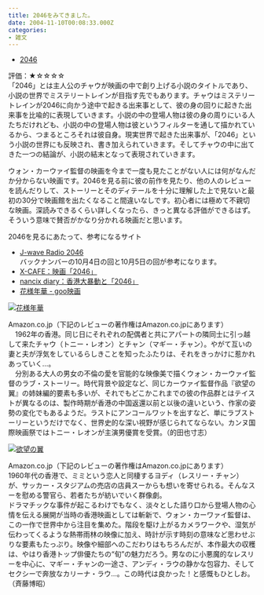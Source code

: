 ```yaml
---
title: 2046をみてきました。
date: 2004-11-10T00:08:33.000Z
categories:
- 雑文
---
```

*   [2046](http://www.2046.jp/)

評価：★☆☆☆☆  
「2046」とは主人公のチャウが映画の中で創り上げる小説のタイトルであり、小説の世界でミステリートレインが目指す先でもあります。チャウはミステリートレインが2046に向かう途中で起きる出来事として、彼の身の回りに起きた出来事を比喩的に表現していきます。小説の中の登場人物は彼の身の周りにいる人たちだけれども、小説の中の登場人物は彼というフィルターを通して描かれているから、つまるところそれは彼自身。現実世界で起きた出来事が、「2046」という小説の世界にも反映され、書き加えられていきます。そしてチャウの中に出てきた一つの結論が、小説の結末となって表現されていきます。
<!-- more -->
ウォン・カーウァイ監督の映画を今まで一度も見たことがない人には何がなんだか分からない映画です。2046を見る前に彼の前作を見たり、他の人のレビューを読んだりして、ストーリーとそのディテールを十分に理解した上で見ないと最初の30分で映画館を出たくなること間違いなしです。初心者には極めて不親切な映画。深読みできるくらい詳しくなったら、きっと異なる評価ができるはず。そういう意味で賛否がかなり分かれる映画だと思います。

2046を見るにあたって、参考になるサイト  
*   [J-wave Radio 2046](http://www.j-wave.co.jp/original/jamtheworld/2046/)  
    バックナンバーの10月4日の回と10月5日の回が参考になります。
*   [X-CAFE：映画「2046」](http://xline.exblog.jp/1222570)
*   [nancix diary：香港大暴動と「2046」](http://nancix.seesaa.net/article/972158.html)
*   [花様年華 \- goo映画](http://movie.goo.ne.jp/contents/movies/MOVCSTD121/index.html)

[![](http://images-jp.amazon.com/images/P/B0001CSB9E.09.TZZZZZZZ.jpg)花様年華](http://www.amazon.co.jp/exec/obidos/ASIN/B0001CSB9E/ref=nosim/yutakayamaguc-22)

Amazon.co.jp（下記のレビューの著作権はAmazon.co.jpにあります）  
　1962年の香港。同じ日にそれぞれの配偶者と共にアパートの隣同士に引っ越して来たチャウ（トニー・レオン）とチャン（マギー・チャン）。やがて互いの妻と夫が浮気をしているらしきことを知ったふたりは、それをきっかけに惹かれあっていく…。  
　分別ある大人の男女の不倫の愛を官能的な映像美で描くウォン・カーウァイ監督のラブ・ストーリー。時代背景や設定など、同じカーウァイ監督作品『欲望の翼』の姉妹編的要素も多いが、それでもどこかこれまでの彼の作品群とはテイストが異なるのは、製作時期が香港の中国返還以前と以後の違いという、作家の姿勢の変化でもあるようだ。ラストにアンコールワットを出すなど、単にラブストーリーというだけでなく、世界史的な深い視野が感じられてならない。カンヌ国際映画祭ではトニー・レオンが主演男優賞を受賞。（的田也寸志）

[![](http://images-jp.amazon.com/images/P/B00005FXNI.09.TZZZZZZZ.jpg)欲望の翼](http://www.amazon.co.jp/exec/obidos/ASIN/B00005FXNI/ref=nosim/yutakayamaguc-22)

Amazon.co.jp（下記のレビューの著作権はAmazon.co.jpにあります）  
1960年代の香港で、ミミという恋人と同棲するヨディ（レスリー・チャン）が、サッカー・スタジアムの売店の店員スーからも想いを寄せられる。そんなスーを慰める警官ら、若者たちが紡いでいく群像劇。  
ドラマチックな事件が起こるわけでもなく、淡々とした語り口から登場人物の心情を伝える展開が当時の香港映画としては斬新で、ウォン・カーワァイ監督は、この一作で世界中から注目を集めた。階段を駆け上がるカメラワークや、湿気が伝わってくるような熱帯雨林の映像に加え、時計が示す時刻の意味など思わせぶりな要素もたっぷり。映像や細部へのこだわりはもちろんだが、本作最大の収穫は、やはり香港トップ俳優たちの“旬”の魅力だろう。男なのに小悪魔的なレスリーを中心に、マギー・チャンの一途さ、アンディ・ラウの静かな包容力、そしてセクシーで奔放なカリーナ・ラウ…。この時代は良かった！と感慨もひとしお。（斉藤博昭）